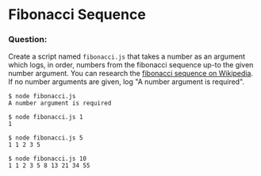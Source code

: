 # Fibonacci Sequence

### Question:

Create a script named `fibonacci.js` that takes a number as an argument which logs, in order, numbers from the fibonacci sequence up-to the given number argument. You can research the [fibonacci sequence on Wikipedia](https://en.wikipedia.org/wiki/fibonacci_number). If no number arguments are given, log "A number argument is required".

```
$ node fibonacci.js
A number argument is required

$ node fibonacci.js 1
1

$ node fibonacci.js 5
1 1 2 3 5

$ node fibonacci.js 10
1 1 2 3 5 8 13 21 34 55
```
